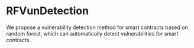 # RFVunDetection
We propose a vulnerability detection method for smart contracts based on random forest, which can automatically detect vulnerabilities for smart contracts. 
